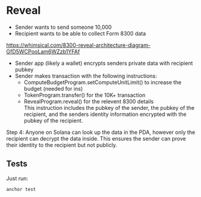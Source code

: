 # Reveal

- Sender wants to send someone 10,000
- Recipient wants to be able to collect Form 8300 data

https://whimsical.com/8300-reveal-architecture-diagram-GfD5WCPooLam6WZzb1YFAf

- Sender app (likely a wallet) encrypts senders private data with recipient pubkey
- Sender makes transaction with the following instructions:
  - ComputeBudgetProgram.setComputeUnitLimit() to increase the budget (needed for ins)
  - TokenProgram.transfer() for the 10K+ transaction
  - RevealProgram.reveal() for the relevent 8300 details  
    This instruction includes the pubkey of the sender, the pubkey of the recipient, and the senders identity information encrypted with the pubkey of the recipient.

Step 4: Anyone on Solana can look up the data in the PDA, however only the recipient can decrypt the data inside. This ensures the sender can prove their identity to the recipient but not publicly.

## Tests

Just run:

```
anchor test
```
